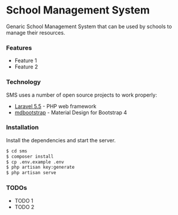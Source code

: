 # School Management System

Genaric School Management System that can be used by schools to manage their resources.

### Features
  - Feature 1
  - Feature 2

### Technology

SMS uses a number of open source projects to work properly:

* [Laravel 5.5](https://laravel.com/docs/5.5) - PHP web framework
* [mdbootstrap](https://mdbootstrap.com/) - Material Design for Bootstrap 4

### Installation

Install the dependencies and start the server.

```sh
$ cd sms
$ composer install
$ cp .env.example .env
$ php artisan key:generate
$ php artisan serve
```

### TODOs
  - TODO 1
  - TODO 2
